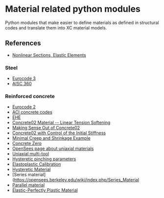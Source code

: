 # Material related python modules

Python modules that make easier to define materials as defined in structural codes and translate them into XC material models.

## References
 - [Nonlinear Sections, Elastic Elements](https://portwooddigital.com/2022/07/24/nonlinear-sections-elastic-elements/)

### Steel
- [Eurocode 3](https://eurocodes.jrc.ec.europa.eu/showpage.php?id=133)
- [AISC 360](https://www.aisc.org/globalassets/aisc/publications/standards/a360-16-spec-and-commentary_march-2021_linked.pdf)

### Reinforced concrete
 - [Eurocode 2](https://eurocodes.jrc.ec.europa.eu/showpage.php?id=132)
 - [ACI concrete codes](https://www.concrete.org/store/productdetail.aspx?ItemID=COLOL&Format=SUBSCRIPTION&Language=English&Units=US_Units)
 - [EHE](https://www.mitma.gob.es/organos-colegiados/mas-organos-colegiados/comision-permanente-del-hormigon/cph/instrucciones/ehe-08-version-en-ingles)
 - [Concrete02 Material -- Linear Tension Softening](https://opensees.berkeley.edu/wiki/index.php/Concrete02_Material_--_Linear_Tension_Softening)
 - [Making Sense Out of Concrete02](https://portwooddigital.com/2021/08/22/making-sense-out-of-concrete02/)
 - [Concrete02 with Control of the Initial Stiffness](https://portwooddigital.com/2021/11/06/concrete02-with-control-of-the-initial-stiffness/)
 - [Minimal Creep and Shrinkage Example](https://portwooddigital.com/2023/05/28/minimal-creep-and-shrinkage-example/)
 - [Concrete Zero](https://portwooddigital.com/2023/07/09/concrete-zero/)
 - [OpenSees page about uniaxial materials](https://opensees.berkeley.edu/wiki/index.php/UniaxialMaterial_Command)
 - [Uniaxial multi-tool](https://portwooddigital.com/2020/12/09/uniaxial-multi-tool/)
 - [Hysteretic pinching parameters](https://portwooddigital.com/2020/12/27/hysteretic-pinching-parameters)
 - [Elastoplastic Calibration](https://portwooddigital.com/2021/05/19/elastoplastic-calibration/)
 - [Hysteretic Material](https://opensees.berkeley.edu/wiki/index.php/Hysteretic_Material)
 - [Series material](https://opensees.berkeley.edu/wiki/index.php/Series_Material
 - [Parallel material](https://opensees.berkeley.edu/wiki/index.php/Parallel_Material)
 - [Elastic-Perfectly Plastic Material](https://opensees.berkeley.edu/wiki/index.php/Elastic-Perfectly_Plastic_Material)
